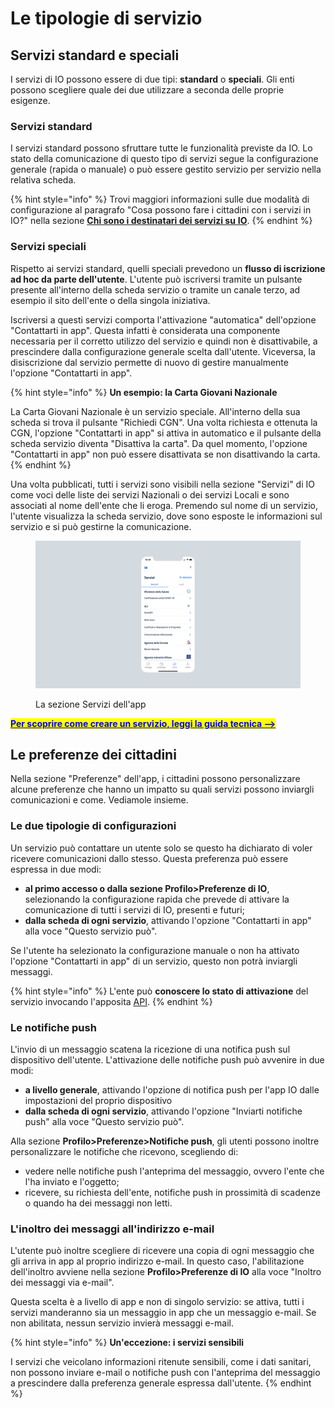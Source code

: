 # Le tipologie di servizio

## Servizi standard e speciali&#x20;

I servizi di IO possono essere di due tipi: **standard** o **speciali**. Gli enti possono scegliere quale dei due utilizzare a seconda delle proprie esigenze.

### Servizi standard&#x20;

I servizi standard possono sfruttare tutte le funzionalità previste da IO. Lo stato della comunicazione di questo tipo di servizi segue la configurazione generale (rapida o manuale) o può essere gestito servizio per servizio nella relativa scheda.

{% hint style="info" %}
Trovi maggiori informazioni sulle due modalità di configurazione al paragrafo "Cosa possono fare i cittadini con i servizi in IO?" nella sezione [**Chi sono i destinatari dei servizi su** **IO**](../gli-attori-di-io/chi-sono-i-destinatari-dei-servizi-su-io.md).
{% endhint %}

### Servizi speciali

Rispetto ai servizi standard, quelli speciali prevedono un **flusso di iscrizione ad hoc da parte dell'utente**. L'utente può iscriversi tramite un pulsante presente all'interno della scheda servizio o tramite un canale terzo, ad esempio il sito dell'ente o della singola iniziativa.

Iscriversi a questi servizi comporta l'attivazione "automatica" dell'opzione "Contattarti in app". Questa infatti è considerata una componente necessaria per il corretto utilizzo del servizio e quindi non è disattivabile, a prescindere dalla configurazione generale scelta dall'utente. Viceversa, la disiscrizione dal servizio permette di nuovo di gestire manualmente l'opzione "Contattarti in app".&#x20;

{% hint style="info" %}
**Un esempio: la Carta Giovani Nazionale**

La Carta Giovani Nazionale è un servizio speciale. All'interno della sua scheda si trova il pulsante "Richiedi CGN". Una volta richiesta e ottenuta la CGN, l'opzione "Contattarti in app" si attiva in automatico e il pulsante della scheda servizio diventa "Disattiva la carta". Da quel momento, l'opzione "Contattarti in app" non può essere disattivata se non disattivando la carta.
{% endhint %}

Una volta pubblicati, tutti i servizi sono visibili nella sezione "Servizi" di IO come voci delle liste dei servizi Nazionali o dei servizi Locali e sono associati al nome dell'ente che li eroga. Premendo sul nome di un servizio, l'utente visualizza la scheda servizio, dove sono esposte le informazioni sul servizio e si può gestirne la comunicazione.

<figure><img src="../.gitbook/assets/servizi.png" alt=""><figcaption><p>La sezione Servizi dell'app</p></figcaption></figure>

[<mark style="color:blue;">**Per scoprire come creare un servizio, leggi la guida tecnica -->**</mark>](https://app.gitbook.com/s/coSKRte21UjDBRWKLtEs/funzionalita/creare-un-servizio)&#x20;

## Le preferenze dei cittadini

Nella sezione "Preferenze" dell'app, i cittadini possono personalizzare alcune preferenze che hanno un impatto su quali servizi possono inviargli comunicazioni e come. Vediamole insieme.

### Le due tipologie di configurazioni

Un servizio può contattare un utente solo se questo ha dichiarato di voler ricevere comunicazioni dallo stesso. Questa preferenza può essere espressa in due modi:

* **al primo accesso o dalla sezione Profilo>Preferenze di IO**, selezionando la configurazione rapida che prevede di attivare la comunicazione di tutti i servizi di IO, presenti e futuri;
* **dalla scheda di ogni servizio**, attivando l'opzione "Contattarti in app" alla voce "Questo servizio può".

Se l'utente ha selezionato la configurazione manuale o non ha attivato l'opzione "Contattarti in app" di un servizio, questo non potrà inviargli messaggi.&#x20;

{% hint style="info" %}
L'ente può **conoscere lo stato di attivazione** del servizio invocando l'apposita [API](https://app.gitbook.com/s/coSKRte21UjDBRWKLtEs/api/api-messaggi/get-a-user-profile-using-post).
{% endhint %}

### Le notifiche push&#x20;

L'invio di un messaggio scatena la ricezione di una notifica push sul dispositivo dell'utente. L'attivazione delle notifiche push può avvenire in due modi:&#x20;

* **a livello generale**, attivando l'opzione di notifica push per l'app IO dalle impostazioni del proprio dispositivo
* **dalla scheda di ogni servizio**, attivando l'opzione "Inviarti notifiche push" alla voce "Questo servizio può".

Alla sezione **Profilo>Preferenze>Notifiche push**, gli utenti possono inoltre personalizzare le notifiche che ricevono, scegliendo di:

* vedere nelle notifiche push l'anteprima del messaggio, ovvero l'ente che l'ha inviato e l'oggetto;
* ricevere, su richiesta dell'ente, notifiche push in prossimità di scadenze o quando ha dei messaggi non letti.

### L'inoltro dei messaggi all'indirizzo e-mail

L'utente può inoltre scegliere di ricevere una copia di ogni messaggio che gli arriva in app al proprio indirizzo e-mail. In questo caso, l'abilitazione dell'inoltro avviene nella sezione **Profilo>Preferenze di IO** alla voce "Inoltro dei messaggi via e-mail".

Questa scelta è a livello di app e non di singolo servizio: se attiva, tutti i servizi manderanno sia un messaggio in app che un messaggio e-mail. Se non abilitata, nessun servizio invierà messaggi e-mail.

{% hint style="info" %}
**Un'eccezione: i servizi sensibili**

I servizi che veicolano informazioni ritenute sensibili, come i dati sanitari, non possono inviare e-mail o notifiche push con l'anteprima del messaggio a prescindere dalla preferenza generale espressa dall'utente.
{% endhint %}
